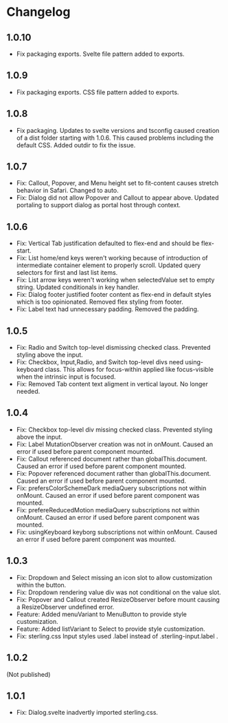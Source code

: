 # Changelog

## 1.0.10

- Fix packaging exports. Svelte file pattern added to exports.

## 1.0.9

- Fix packaging exports. CSS file pattern added to exports.

## 1.0.8

- Fix packaging. Updates to svelte versions and tsconfig caused creation of a dist folder starting with 1.0.6. This caused problems including the default CSS. Added outdir to fix the issue.

## 1.0.7

- Fix: Callout, Popover, and Menu height set to fit-content causes stretch behavior in Safari. Changed to auto.
- Fix: Dialog did not allow Popover and Callout to appear above. Updated portaling to support dialog as portal host through context.

## 1.0.6

- Fix: Vertical Tab justification defaulted to flex-end and should be flex-start.
- Fix: List home/end keys weren't working because of introduction of intermediate container element to properly scroll. Updated query selectors for first and last list items.
- Fix: List arrow keys weren't working when selectedValue set to empty string. Updated conditionals in key handler.
- Fix: Dialog footer justified footer content as flex-end in default styles which is too opinionated. Removed flex styling from footer.
- Fix: Label text had unnecessary padding. Removed the padding.

## 1.0.5

- Fix: Radio and Switch top-level dismissing checked class. Prevented styling above the input.
- Fix: Checkbox, Input,Radio, and Switch top-level divs need using-keyboard class. This allows for focus-within applied like focus-visible when the intrinsic input is focused.
- Fix: Removed Tab content text aligment in vertical layout. No longer needed.

## 1.0.4

- Fix: Checkbox top-level div missing checked class. Prevented styling above the input.
- Fix: Label MutationObserver creation was not in onMount. Caused an error if used before parent component mounted.
- Fix: Callout referenced document rather than globalThis.document. Caused an error if used before parent component mounted.
- Fix: Popover referenced document rather than globalThis.document. Caused an error if used before parent component mounted.
- Fix: prefersColorSchemeDark mediaQuery subscriptions not within onMount. Caused an error if used before parent component was mounted.
- Fix: prefereReducedMotion mediaQuery subscriptions not within onMount. Caused an error if used before parent component was mounted.
- Fix: usingKeyboard keyborg subscriptions not within onMount. Caused an error if used before parent component was mounted.

## 1.0.3

- Fix: Dropdown and Select missing an icon slot to allow customization within the button.
- Fix: Dropdown rendering value div was not conditional on the value slot.
- Fix: Popover and Callout created ResizeObserver before mount causing a ResizeObserver undefined error.
- Feature: Added menuVariant to MenuButton to provide style customization.
- Feature: Added listVariant to Select to provide style customization.
- Fix: sterling.css Input styles used .label instead of .sterling-input.label .

## 1.0.2

(Not published)

## 1.0.1

- Fix: Dialog.svelte inadvertly imported sterling.css.
